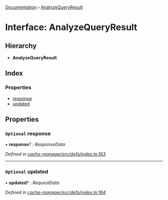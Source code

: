 [Documentation](../README.md) › [AnalyzeQueryResult](analyzequeryresult.md)

# Interface: AnalyzeQueryResult

## Hierarchy

* **AnalyzeQueryResult**

## Index

### Properties

* [response](analyzequeryresult.md#optional-response)
* [updated](analyzequeryresult.md#optional-updated)

## Properties

### `Optional` response

• **response**? : *ResponseData*

*Defined in [cache-manager/src/defs/index.ts:163](https://github.com/badbatch/graphql-box/blob/505b189/packages/cache-manager/src/defs/index.ts#L163)*

___

### `Optional` updated

• **updated**? : *RequestData*

*Defined in [cache-manager/src/defs/index.ts:164](https://github.com/badbatch/graphql-box/blob/505b189/packages/cache-manager/src/defs/index.ts#L164)*
